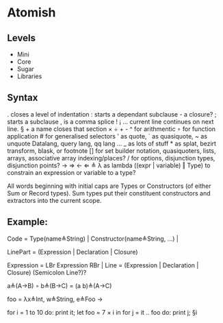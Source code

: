 Atomish
=======

Levels
------

- Mini
- Core
- Sugar
- Libraries

Syntax
------

. closes a level of indentation
: starts a dependant subclause - a closure?
; starts a subclause
, is a comma splice
! ¡
… current line continues on next line.
§ + a name closes that section
× ÷ + - ^ for arithmentic
∘ for function application
\# for generalised selectors
' as quote, \` as quasiquote, ~ as unquote
Datalang, query lang, qq lang ...
_ as lots of stuff
\* as splat, bezirt transform, blask, or footnote
[] for set builder notation, quasiquoters, lists, arrays, associative array indexing/places?
/ for options, disjunction types, disjunction points?
→
⇒
←
⇐
≜
λ as lambda
((expr | variable) ‖ Type) to constrain an expression or variable to a type?

All words beginning with initial caps are Types or Constructors (of either Sum or Record types). Sum types put their constituent constructors and extractors into the current scope. 

Example:
--------

Code = Type(name≜String) | Constructor(name≜String, ...) |

LinePart = (Expression | Declaration | Closure)

Expression = LBr Expression RBr | 
Line = (Expression | Declaration | Closure) (Semicolon Line?)?

a≜(A→B) ∘ b≜(B→C) = (a b)≜(A→C)

foo = λx≜Int, w≜String, e≜Foo → 

for i = 1 to 10 do:
  print it;
  let foo = 7 × i in
  for j = it .. foo do:
    print j;
§i

